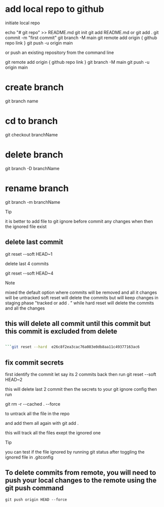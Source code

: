 # add local repo to github

initiate local repo

echo "# git repo" >> README.md
git init
git add README.md
or git add .
git commit -m "first commit"
git branch -M main
git remote add origin { github repo link }
git push -u origin main

or push an existing repository from the command line

git remote add origin { github repo link }
git branch -M main
git push -u origin main

# create branch

git branch name

# cd to branch

git checkout branchName

# delete branch

git branch -D branchName

# rename branch

git branch -m branchName

> [!TIP]
> it is better to add file to git ignore before commit any changes when then the ignored file exist

## delete last commit

git reset --soft HEAD~1

delete last 4 commits

git reset --soft HEAD~4

> [!NOTE]
> mixed the default option where commits will be removed and all it changes will be untracked
> soft reset will delete the commits but will keep changes in staging phase "tracked or add . "
> while hard reset will delete the commits and all the changes 

## this will delete all commit until this commit but this commit is excluded from delete

````bash

```git reset --hard  e26c8f2ea3cac76a083e0db8aa11c49377163ac6
````

## fix commit secrets

first identify the commit let say its 2 commits back then run
git reset --soft HEAD~2

this will delete last 2 commit
then the secrets to your git ignore config then run

git rm -r --cached . --force

to untrack all the file in the repo

and add them all again with
git add .

this will track all the files exept the ignored one

> [!TIP]
> you can test if the file ignored by running git status after toggling the ignored file in .gitconfig

## To delete commits from remote, you will need to push your local changes to the remote using the git push command

`git push origin HEAD --force`
